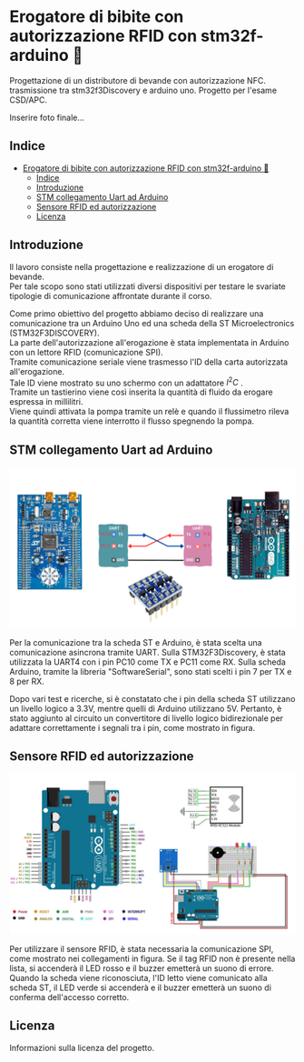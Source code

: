# Erogatore di bibite con autorizzazione RFID con stm32f-arduino 🚰
Progettazione di un distributore di bevande con autorizzazione NFC. trasmissione tra stm32f3Discovery e arduino uno. Progetto per l'esame CSD/APC.

Inserire foto finale...
## Indice
- [Erogatore di bibite con autorizzazione RFID con stm32f-arduino 🚰](#erogatore-di-bibite-con-autorizzazione-rfid-con-stm32f-arduino-)
  - [Indice](#indice)
  - [Introduzione](#introduzione)
  - [STM collegamento Uart ad Arduino](#stm-collegamento-uart-ad-arduino)
  - [Sensore RFID ed autorizzazione](#sensore-rfid-ed-autorizzazione)
  - [Licenza](#licenza)


## Introduzione
Il lavoro consiste nella progettazione e realizzazione di un erogatore di bevande.  
Per tale scopo sono stati utilizzati diversi dispositivi per testare le svariate tipologie di comunicazione affrontate durante il corso.

Come primo obiettivo del progetto abbiamo deciso di realizzare una comunicazione tra un Arduino Uno ed una scheda della ST Microelectronics (STM32F3DISCOVERY).  
La parte dell'autorizzazione all'erogazione è stata implementata in Arduino con un lettore RFID (comunicazione SPI).  
Tramite comunicazione seriale viene trasmesso l'ID della carta autorizzata all'erogazione.  
Tale ID viene mostrato su uno schermo con un adattatore $I^2C$ .  
Tramite un tastierino viene così inserita la quantità di fluido da erogare espressa in millilitri.  
Viene quindi attivata la pompa tramite un relè e quando il flussimetro rileva la quantità corretta viene interrotto il flusso spegnendo la pompa.

## STM collegamento Uart ad Arduino
![Uart](https://raw.githubusercontent.com/mgalateo/erogatore-bibite-nfc-stm32f-arduino/main/Documenti%20e%20Immagini/Immagini/UartArduinoStm.png?token=GHSAT0AAAAAACOE5JM7PX5UE4NWYPDA5AC2ZTPDARA "Connessione STM-Arduino")

Per la comunicazione tra la scheda ST e Arduino, è stata scelta una comunicazione asincrona tramite UART. Sulla STM32F3Discovery, è stata utilizzata la UART4 con i pin PC10 come TX e PC11 come RX. Sulla scheda Arduino, tramite la libreria "SoftwareSerial", sono stati scelti i pin 7 per TX e 8 per RX.

Dopo vari test e ricerche, si è constatato che i pin della scheda ST utilizzano un livello logico a 3.3V, mentre quelli di Arduino utilizzano 5V. Pertanto, è stato aggiunto al circuito un convertitore di livello logico bidirezionale per adattare correttamente i segnali tra i pin, come mostrato in figura.

## Sensore RFID ed autorizzazione
![RFID](https://raw.githubusercontent.com/mgalateo/erogatore-bibite-nfc-stm32f-arduino/main/Documenti%20e%20Immagini/Immagini/RFID.jpg?token=GHSAT0AAAAAACOE5JM7BBPWM77CKMIW4MCQZTPCIHQ "CONNESSIONE CIRCUITO AUTORIZZAZIONE")

Per utilizzare il sensore RFID, è stata necessaria la comunicazione SPI, come mostrato nei collegamenti in figura. Se il tag RFID non è presente nella lista, si accenderà il LED rosso e il buzzer emetterà un suono di errore. Quando la scheda viene riconosciuta, l'ID letto viene comunicato alla scheda ST, il LED verde si accenderà e il buzzer emetterà un suono di conferma dell'accesso corretto.


## Licenza
Informazioni sulla licenza del progetto.


